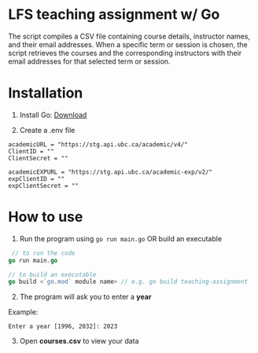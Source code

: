 # LFS teaching assignment w/ Go

The script compiles a CSV file containing course details, instructor names, and their email addresses. When a specific term or session is chosen, the script retrieves the courses and the corresponding instructors with their email addresses for that selected term or session.

# Installation
1. Install Go: [Download](https://go.dev/doc/install)

2. Create a .env file
```
academicURL = "https://stg.api.ubc.ca/academic/v4/"
ClientID = ""
ClientSecret = ""

academicEXPURL = "https://stg.api.ubc.ca/academic-exp/v2/"
expClientID = ""
expClientSecret = ""
```

# How to use

1. Run the program using `go run main.go` OR build an executable
```go
 // to run the code
go run main.go

// to build an executable
go build <`go.mod` module name> // e.g. go build teaching-assignment
```
2. The program will ask you to enter a **year**

Example:
```
Enter a year [1996, 2032]: 2023
```

3. Open **courses.csv** to view your data